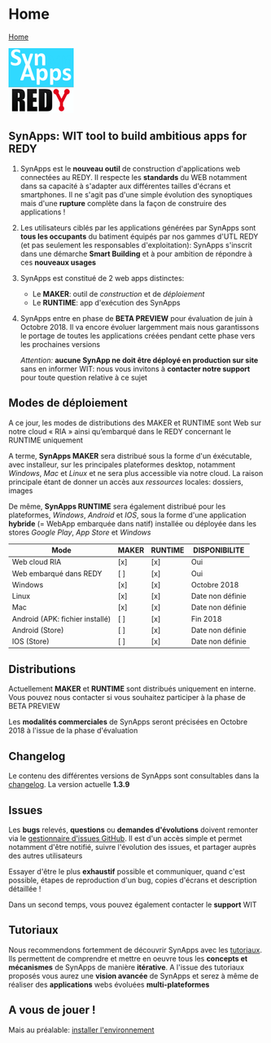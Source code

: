 # Home

[Home](sitemap.md)

![SynApps](assets/LogoSynApps128.png)

## **SynApps**: WIT tool to **build ambitious apps** for **REDY**

1. SynApps est le **nouveau outil** de construction d'applications web connectées au REDY. Il respecte les **standards** du WEB notamment dans sa capacité à s'adapter aux différentes tailles d'écrans et smartphones. Il ne s'agit pas d'une simple évolution des synoptiques mais d'une **rupture** complète dans la façon de construire des applications !

2. Les utilisateurs ciblés par les applications générées par SynApps sont **tous les occupants** du batiment équipés par nos gammes d'UTL REDY (et pas seulement les responsables d'exploitation): SynApps s'inscrit dans une démarche **Smart Building** et à pour ambition de répondre à ces **nouveaux usages**

3. SynApps est constitué de 2 web apps distinctes:
    * Le **MAKER**: outil de *construction* et de *déploiement*
    * Le **RUNTIME**: app d'exécution des SynApps

4. SynApps entre en phase de **BETA PREVIEW** pour évaluation de juin à Octobre 2018. Il va encore évoluer largemment mais nous garantissons le portage de toutes les applications créées pendant cette phase vers les prochaines versions

    _Attention:_ **aucune SynApp ne doit être déployé en production sur site** sans en informer WIT: nous vous invitons à **contacter notre support** pour toute question relative à ce sujet

## Modes de déploiement

A ce jour, les modes de distributions des MAKER et RUNTIME sont Web sur notre cloud « RIA » ainsi qu’embarqué dans le REDY concernant le RUNTIME uniquement

A terme, **SynApps MAKER** sera distribué sous la forme d'un éxécutable, avec installeur, sur les principales plateformes desktop, notamment _Windows_, _Mac_ et _Linux_ et ne sera plus accessible via notre cloud. La raison principale étant de donner un accès aux *ressources* locales: dossiers, images

De même, **SynApps RUNTIME**  sera également distribué pour les plateformes, _Windows_, _Android_ et _IOS_, sous la forme d'une application **hybride** (= WebApp embarquée dans natif) installée ou déployée dans les stores _Google Play_, _App Store_ et _Windows_

| Mode                            | MAKER | RUNTIME |  DISPONIBILITE   |
|---------------------------------|-------|---------|------------------|
| Web cloud RIA                   |  [x]  |   [x]   | Oui              |
| Web embarqué dans REDY          |  [ ]  |   [x]   | Oui              |
| Windows                         |  [x]  |   [x]   | Octobre 2018     |
| Linux                           |  [x]  |   [x]   | Date non définie |
| Mac                             |  [x]  |   [x]   | Date non définie |
| Android (APK: fichier installé) |  [ ]  |   [x]   | Fin 2018         |
| Android (Store)                 |  [ ]  |   [x]   | Date non définie |
| IOS (Store)                     |  [ ]  |   [x]   | Date non définie |

## Distributions

Actuellement **MAKER** et **RUNTIME** sont distribués uniquement en interne. Vous pouvez nous contacter si vous souhaitez participer à la phase de BETA PREVIEW

Les **modalités commerciales** de SynApps seront précisées en Octobre 2018 à l'issue de la phase d'évaluation

## Changelog

Le contenu des différentes versions de SynApps sont consultables dans la [changelog](changelog.md). La version actuelle **1.3.9**

## Issues

Les **bugs** relevés, **questions** ou **demandes d'évolutions** doivent remonter via le [gestionnaire d'issues GitHub](https://github.com/witsa/synapps/issues). Il est d'un accès simple et permet notamment d'être notifié, suivre l'évolution des issues, et partager auprès des autres utilisateurs

Essayer d'être le plus **exhaustif** possible et communiquer, quand c'est possible, étapes de reproduction d'un bug, copies d'écrans et description détaillée !

Dans un second temps, vous pouvez également contacter le **support** WIT

## Tutoriaux

Nous recommendons fortemment de découvrir SynApps avec les [tutoriaux](tutos/index.md). Ils permettent de comprendre et mettre en oeuvre tous les **concepts et mécanismes** de SynApps de manière **itérative**. A l'issue des tutoriaux proposés vous aurez une **vision avancée** de SynApps et serez à même de réaliser des **applications** webs évoluées **multi-plateformes**

## A vous de jouer !

Mais au préalable: [installer l'environnement](install.md)